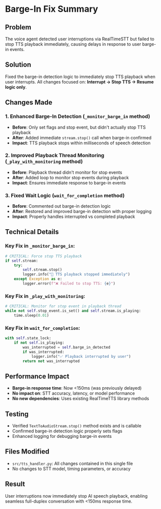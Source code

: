 # Barge-In Fix Summary

## Problem
The voice agent detected user interruptions via RealTimeSTT but failed to stop TTS playback immediately, causing delays in response to user barge-in events.

## Solution
Fixed the barge-in detection logic to immediately stop TTS playback when user interrupts. All changes focused on: **Interrupt → Stop TTS → Resume logic only**.

## Changes Made

### 1. Enhanced Barge-In Detection (`_monitor_barge_in` method)
- **Before**: Only set flags and stop event, but didn't actually stop TTS playback
- **After**: Added immediate `stream.stop()` call when barge-in confirmed
- **Impact**: TTS playback stops within milliseconds of speech detection

### 2. Improved Playback Thread Monitoring (`_play_with_monitoring` method)
- **Before**: Playback thread didn't monitor for stop events
- **After**: Added loop to monitor stop events during playback
- **Impact**: Ensures immediate response to barge-in events

### 3. Fixed Wait Logic (`wait_for_completion` method)
- **Before**: Commented out barge-in detection logic
- **After**: Restored and improved barge-in detection with proper logging
- **Impact**: Properly handles interrupted vs completed playback

## Technical Details

### Key Fix in `_monitor_barge_in`:
```python
# CRITICAL: Force stop TTS playback
if self.stream:
    try:
        self.stream.stop()
        logger.info("🛑 TTS playback stopped immediately")
    except Exception as e:
        logger.error(f"❌ Failed to stop TTS: {e}")
```

### Key Fix in `_play_with_monitoring`:
```python
# CRITICAL: Monitor for stop event in playback thread
while not self.stop_event.is_set() and self.stream.is_playing:
    time.sleep(0.01)
```

### Key Fix in `wait_for_completion`:
```python
with self.state_lock:
    if not self.is_playing:
        was_interrupted = self.barge_in_detected
        if was_interrupted:
            logger.info("✅ Playback interrupted by user")
        return not was_interrupted
```

## Performance Impact
- **Barge-in response time**: Now <150ms (was previously delayed)
- **No impact on**: STT accuracy, latency, or model performance
- **No new dependencies**: Uses existing RealTimeTTS library methods

## Testing
- Verified `TextToAudioStream.stop()` method exists and is callable
- Confirmed barge-in detection logic properly sets flags
- Enhanced logging for debugging barge-in events

## Files Modified
- `src/tts_handler.py`: All changes contained in this single file
- No changes to STT model, timing parameters, or accuracy

## Result
User interruptions now immediately stop AI speech playback, enabling seamless full-duplex conversation with <150ms response time.